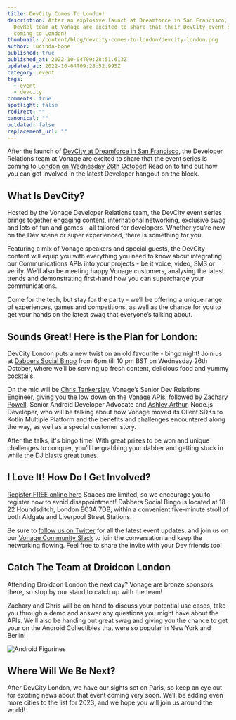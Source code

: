 ```yaml
---
title: DevCity Comes To London!
description: After an explosive launch at Dreamforce in San Francisco, the
  DevRel team at Vonage are excited to share that their DevCity event series is
  coming to London!
thumbnail: /content/blog/devcity-comes-to-london/devcity-london.png
author: lucinda-bone
published: true
published_at: 2022-10-04T09:28:51.613Z
updated_at: 2022-10-04T09:28:52.995Z
category: event
tags:
  - event
  - devcity
comments: true
spotlight: false
redirect: ""
canonical: ""
outdated: false
replacement_url: ""
---
```

After the launch of [DevCity at Dreamforce in San Francisco](https://developer.vonage.com/blog/22/08/15/vonage-devrel-looks-ahead-to-a-better-than-ever-dreamforce), the Developer Relations team at Vonage are excited to share that the event series is coming to [London on Wednesday 26th October](https://events.vonage.com/DevCityLondon)! Read on to find out how you can get involved in the latest Developer hangout on the block. 

## What Is DevCity?

Hosted by the Vonage Developer Relations team, the DevCity event series brings together engaging content, international networking, exclusive swag and lots of fun and games - all tailored for developers. Whether you’re new on the Dev scene or super experienced, there is something for you. 

Featuring a mix of Vonage speakers and special guests, the DevCity content will equip you with everything you need to know about integrating our Communications APIs into your projects - be it voice, video, SMS or verify. We’ll also be meeting happy Vonage customers, analysing the latest trends and demonstrating first-hand how you can supercharge your communications. 

Come for the tech, but stay for the party - we’ll be offering a unique range of experiences, games and competitions, as well as the chance for you to get your hands on the latest swag that everyone’s talking about. 

## Sounds Great! Here is the Plan for London:

DevCity London puts a new twist on an old favourite - bingo night! Join us at [Dabbers Social Bingo](https://dabbers.bingo/) from 6pm till 10 pm BST on Wednesday 26th October, where we’ll be serving up fresh content, delicious food and yummy cocktails. 

On the mic will be [Chris Tankersley](https://developer.vonage.com/blog/authors/christankersley), Vonage’s Senior Dev Relations Engineer, giving you the low down on the Vonage APIs, followed by [Zachary Powell](https://developer.vonage.com/blog/authors/zachary-powell-1), Senior Android Developer Advocate and [Ashley Arthur](https://www.linkedin.com/in/ash30/), Node.js Developer, who will be talking about how Vonage moved its Client SDKs to Kotlin Multiple Platform and the benefits and challenges encountered along the way, as well as a special customer story. 

After the talks, it's bingo time! With great prizes to be won and unique challenges to conquer, you’ll be grabbing your dabber and getting stuck in while the DJ blasts great tunes.

## I Love It! How Do I Get Involved?

[Register FREE online here](https://events.vonage.com/DevCityLondon) Spaces are limited, so we encourage you to register now to avoid disappointment! Dabbers Social Bingo is located at 18-22 Houndsditch, London EC3A 7DB, within a convenient five-minute stroll of both Aldgate and Liverpool Street Stations.

Be sure to [follow us on Twitter](https://twitter.com/VonageDev) [](https://twitter.com/VonageDev)for all the latest event updates, and join us on our [Vonage Community Slack](https://developer.vonage.com/slack) to join the conversation and keep the networking flowing. Feel free to share the invite with your Dev friends too!

## Catch The Team at Droidcon London

Attending Droidcon London the next day? Vonage are bronze sponsors there, so stop by our stand to catch up with the team!

Zachary and Chris will be on hand to discuss your potential use cases, take you through a demo and answer any questions you might have about the APIs. We'll also be handing out great swag and giving you the chance to get your on the Android Collectibles that were so popular in New York and Berlin!

![Android Figurines](/content/blog/devcity-comes-to-london/img_9982.jpg "Android Figurines")

## Where Will We Be Next?

After DevCity London, we have our sights set on Paris, so keep an eye out for exciting news about that event coming very soon. We’ll be adding even more cities to the list for 2023, and we hope you will join us around the world!
